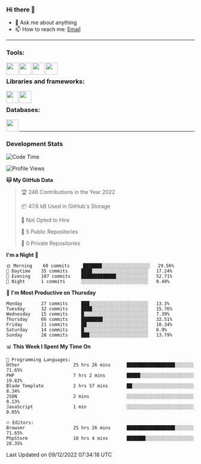 ### Hi there 👋

<!-- - 🔭 I’m currently working on [huyviet] -->
- 💬 Ask me about anything
- 📫 How to reach me: [Email]
<!-- - ⚡ Fun fact: abc -->

---

### Tools:
<img align='left' height="32" width="32" src="https://cdn.jsdelivr.net/npm/simple-icons@4.8.0/icons/phpstorm.svg" />
<img align='left' height="32" width="32" src="https://cdn.jsdelivr.net/npm/simple-icons@4.8.0/icons/sublimetext.svg" />
<img align='left' height="32" width="32" src="https://cdn.jsdelivr.net/npm/simple-icons@4.8.0/icons/laragon.svg" />
<img align='left' height="32" width="32" src="https://cdn.jsdelivr.net/npm/simple-icons@4.8.0/icons/xampp.svg" />
<br>

### Libraries and frameworks:
<img align='left' height="32" width="32" src="https://cdn.jsdelivr.net/npm/simple-icons@4.8.0/icons/laravel.svg" />
<img align='left' height="32" width="32" src="https://cdn.jsdelivr.net/npm/simple-icons@4.8.0/icons/jquery.svg" />
<br>

### Databases:
<img align='left' height="32" width="32" src="https://cdn.jsdelivr.net/npm/simple-icons@4.8.0/icons/mysql.svg" />
<br>

---
### Development Stats
<!--START_SECTION:waka-->
![Code Time](http://img.shields.io/badge/Code%20Time-499%20hrs%209%20mins-blue)

![Profile Views](http://img.shields.io/badge/Profile%20Views-75-blue)

**🐱 My GitHub Data** 

> 🏆 246 Contributions in the Year 2022
 > 
> 📦 47.6 kB Used in GitHub's Storage 
 > 
> 🚫 Not Opted to Hire
 > 
> 📜 5 Public Repositories 
 > 
> 🔑 0 Private Repositories  
 > 
**I'm a Night 🦉** 

```text
🌞 Morning    60 commits     ███████░░░░░░░░░░░░░░░░░░   29.56% 
🌆 Daytime    35 commits     ████░░░░░░░░░░░░░░░░░░░░░   17.24% 
🌃 Evening    107 commits    █████████████░░░░░░░░░░░░   52.71% 
🌙 Night      1 commits      ░░░░░░░░░░░░░░░░░░░░░░░░░   0.49%

```
📅 **I'm Most Productive on Thursday** 

```text
Monday       27 commits     ███░░░░░░░░░░░░░░░░░░░░░░   13.3% 
Tuesday      32 commits     ████░░░░░░░░░░░░░░░░░░░░░   15.76% 
Wednesday    15 commits     █░░░░░░░░░░░░░░░░░░░░░░░░   7.39% 
Thursday     66 commits     ████████░░░░░░░░░░░░░░░░░   32.51% 
Friday       21 commits     ██░░░░░░░░░░░░░░░░░░░░░░░   10.34% 
Saturday     14 commits     █░░░░░░░░░░░░░░░░░░░░░░░░   6.9% 
Sunday       28 commits     ███░░░░░░░░░░░░░░░░░░░░░░   13.79%

```


📊 **This Week I Spent My Time On** 

```text
💬 Programming Languages: 
Other                    25 hrs 26 mins      ██████████████████░░░░░░░   71.65% 
PHP                      7 hrs 2 mins        █████░░░░░░░░░░░░░░░░░░░░   19.82% 
Blade Template           2 hrs 57 mins       ██░░░░░░░░░░░░░░░░░░░░░░░   8.34% 
JSON                     2 mins              ░░░░░░░░░░░░░░░░░░░░░░░░░   0.13% 
JavaScript               1 min               ░░░░░░░░░░░░░░░░░░░░░░░░░   0.05%

🔥 Editors: 
Browser                  25 hrs 26 mins      ██████████████████░░░░░░░   71.65% 
PhpStorm                 10 hrs 4 mins       ███████░░░░░░░░░░░░░░░░░░   28.35%

```


 Last Updated on 09/12/2022 07:34:18 UTC
<!--END_SECTION:waka-->

[huyviet]: https://huyviet.vn/
[EMAIl]: https://mail.google.com/mail/u/0/?fs=1&tf=cm&source=mailto&to=huynguyenviet0110@gmail.com
